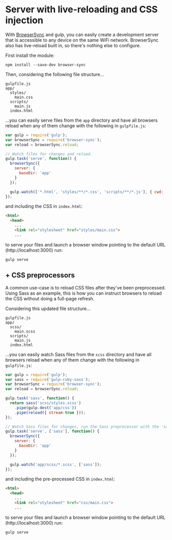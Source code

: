 # Server with live-reloading and CSS injection

With [BrowserSync](https://browsersync.io) and gulp, you can easily create a 
development server that is accessible to any device on the same WiFi network. 
BrowserSync also has live-reload built in, so there's nothing else to configure.

First install the module:

```shell
npm install --save-dev browser-sync
```

Then, considering the following file structure...

```
gulpfile.js
app/
  styles/
    main.css
  scripts/
    main.js
  index.html
```

...you can easily serve files from the `app` directory and have all browsers 
reload when any of them change with the following in `gulpfile.js`:

```javascript
var gulp = require('gulp');
var browserSync = require('browser-sync');
var reload = browserSync.reload;

// Watch files for changes and reload.
gulp.task('serve', function() {
  browserSync({
    server: {
      baseDir: 'app'
    }
  });

  gulp.watch(['*.html', 'styles/**/*.css', 'scripts/**/*.js'], { cwd: 'app' }, reload);
});

```

and including the CSS in `index.html`:

```html
<html>
  <head>
    ...
    <link rel="stylesheet" href="styles/main.css">
    ...

```

to serve your files and launch a browser window pointing to the default URL 
(http://localhost:3000) run:

```shell
gulp serve
```


## + CSS preprocessors

A common use-case is to reload CSS files after they've been preprocessed. Using 
Sass as an example, this is how you can instruct browsers to reload the CSS 
without doing a full-page refresh.

Considering this updated file structure...

```
gulpfile.js
app/
  scss/
    main.scss
  scripts/
    main.js
  index.html
```
...you can easily watch Sass files from the `scss` directory and have all 
browsers reload when any of them change with the following in `gulpfile.js`:

```javascript
var gulp = require('gulp');
var sass = require('gulp-ruby-sass');
var browserSync = require('browser-sync');
var reload = browserSync.reload;

gulp.task('sass', function() {
  return sass('scss/styles.scss')
    .pipe(gulp.dest('app/css'))
    .pipe(reload({ stream:true }));
});

// Watch Sass files for changes, run the Sass preprocessor with the 'sass' task and reload.
gulp.task('serve', ['sass'], function() {
  browserSync({
    server: {
      baseDir: 'app'
    }
  });

  gulp.watch('app/scss/*.scss', ['sass']);
});
```

and including the pre-processed CSS in `index.html`:

```html
<html>
  <head>
    ...
    <link rel="stylesheet" href="css/main.css">
    ...

```

to serve your files and launch a browser window pointing to the default URL 
(http://localhost:3000) run:

```shell
gulp serve
```
